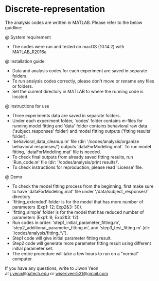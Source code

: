 # Discrete-representation

The analysis codes are written in MATLAB. Please refer to the below guidline:

@ System requirement
- The codes were run and tested on macOS (10.14.2) with MATLAB_R2016a

@ Installation guide
- Data and analysis codes for each experiment are saved in separate folders.
- To run analysis codes correctly, please don't move or rename any files or folders.
- Set the current directory in MATLAB to where the running code is located.

@ Instructions for use
- Three experiments data are saved in separate folders.
- Under each experiment folder, 'codes' folder contains m-files for running model fitting and 'data' folder contains behavioral raw data ('subject_responses' folder) and model fitting outputs ('fitting results' folder). 
- 'behavioral_data_cleanup.m' file (dir: '/codes/analysis/organize behavioral responses/') outputs 'dataForModeling.mat'. To run model fitting, 'dataForModeling.mat' file is needed.
- To check final outputs from already saved fitting results, run 'Run_code.m' file (dir: '/codes/analysis/print results/'.
- To check instructions for reproduction, please read 'License' file. 

@ Demo
- To check the model fitting process from the beginning, first make sure to have 'dataForModeling.mat' file under '/data/subject_responses/' directory
- 'fitting_extended' folder is for the model that has more number of parameters (Exp1: 12; Exp2&3: 30).
- 'fitting_simple' folder is for the model that has reduced number of parameters (Exp1: 8; Exp2&3: 12).
- Run codes in order: 'step1_initial_parameter_fitting.m', 'step2_additional_parameter_fitting.m', and 'step3_test_fitting.m' (dir: '/codes/analysis/fitting_*/').
- Step1 code will give initial parameter fitting result.
- Step2 code will generate more parameter fitting result using different initial parameter set.
- The entire procedure will take a few hours to run on a "normal" computer.

If you have any questions, write to Jiwon Yeon at j.yeon@gatech.edu or wiseriveer531@gmail.com
